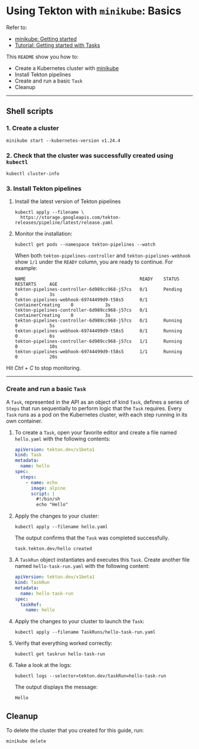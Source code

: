 # Using Tekton with `minikube`: Basics

Refer to:
- <a href="https://minikube.sigs.k8s.io/docs/start/">minikube: Getting started</a>
- <a href="https://tekton.dev/docs/getting-started/tasks">Tutorial: Getting started with Tasks</a>


This `README` show you how to:
- Create a Kubernetes cluster with <a href="https://minikube.sigs.k8s.io/docs">minikube</a>
- Install Tekton pipelines
- Create and run a basic `Task`
- Cleanup


---


## Shell scripts

### 1. Create a cluster

```shell
minikube start --kubernetes-version v1.24.4
```

<!-- <img src="img/minikube_start_cmd.gif" width="600px"> -->


### 2. Check that the cluster was successfully created using `kubectl`

```shell
kubectl cluster-info
```

<!-- <img src="img/kubectl_cluster_info_cmd.gif" width="600px"> -->


### 3. Install Tekton pipelines

1. Install the latest version of Tekton pipelines

    ```shell
    kubectl apply --filename \
      https://storage.googleapis.com/tekton-releases/pipeline/latest/release.yaml
    ```

    <!-- <img src="img/kubectl_get_pods_cmd.gif" width="600px"> -->

2. Monitor the installation:

    ```shell
    kubectl get pods --namespace tekton-pipelines --watch
    ```

    <!-- <img src="img/kubectl_get_pods_cmd.gif" width="600px"> -->

    When both `tekton-pipelines-controller` and `tekton-pipelines-webhook` show `1/1` under the `READY` column, you are ready to continue. For example:

    ```shell
    NAME                                           READY    STATUS               RESTARTS     AGE
    tekton-pipelines-controller-6d989cc968-j57cs   0/1      Pending              0            3s
    tekton-pipelines-webhook-69744499d9-t58s5      0/1      ContainerCreating    0            3s
    tekton-pipelines-controller-6d989cc968-j57cs   0/1      ContainerCreating    0            3s
    tekton-pipelines-controller-6d989cc968-j57cs   0/1      Running              0            5s
    tekton-pipelines-webhook-69744499d9-t58s5      0/1      Running              0            6s
    tekton-pipelines-controller-6d989cc968-j57cs   1/1      Running              0            10s
    tekton-pipelines-webhook-69744499d9-t58s5      1/1      Running              0            20s
    ```

  Hit _Ctrl + C_ to stop monitoring.


---


### Create and run a basic `Task`

A `Task`, represented in the API as an object of kind `Task`, defines a series of `Steps` that run sequentially to perform logic that the `Task` requires.
Every `Task` runs as a pod on the Kubernetes cluster, with each step running in its own container.

1. To create a `Task`, open your favorite editor and create a file named `hello.yaml` with the following contents:

    ```yaml
    apiVersion: tekton.dev/v1beta1
    kind: Task
    metadata:
      name: hello
    spec:
      steps:
        - name: echo
          image: alpine
          script: |
            #!/bin/sh
            echo "Hello"
    ```

2. Apply the changes to your cluster:

    ```shell
    kubectl apply --filename hello.yaml
    ```

    The output confirms that the `Task` was completed successfully.

    ```shell
    task.tekton.dev/hello created
    ```

3. A `TaskRun` object instantiates and executes this `Task`. Create another file named `hello-task-run.yaml` with the following content:

    ```yaml
    apiVersion: tekton.dev/v1beta1
    kind: TaskRun
    metadata:
      name: hello-task-run
    spec:
      taskRef:
        name: hello
    ```

4. Apply the changes to your cluster to launch the `Task`:

   ```shell
   kubectl apply --filename TaskRuns/hello-task-run.yaml
   ```

5. Verify that everything worked correctly:

   ```shell
   kubectl get taskrun hello-task-run
   ```

6. Take a look at the logs:

   ```shell
   kubectl logs --selector=tekton.dev/taskRun=hello-task-run
   ```

   The output displays the message:

   ```
   Hello
   ```

## Cleanup

To delete the cluster that you created for this guide, run:

```shell
minikube delete
```
